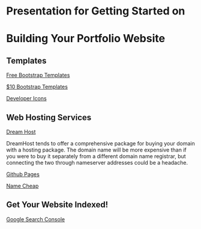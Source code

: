 # Presentation for Getting Started on 
# Building Your Portfolio Website

## Templates 

[Free Bootstrap Templates](startbootstrap.com)

[$10 Bootstrap Templates](wrapbootstrap.com)

[Developer Icons](http://devicon.fr/)


## Web Hosting Services

[Dream Host](dreamhost.com)

DreamHost tends to offer a comprehensive package for 
buying your domain with a hosting package. 
The domain name will be more expensive than if you were 
to buy it separately from a different domain name registrar,
but connecting the two through nameserver addresses could be a headache.

[Github Pages](https://pages.github.com/)

[Name Cheap](namecheap.com)


## Get Your Website Indexed!

[Google Search Console](https://www.google.com/webmasters/tools/submit-url?continue=/addurl)


